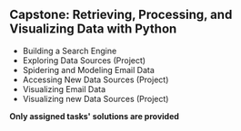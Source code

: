 ## **Capstone: Retrieving, Processing, and Visualizing Data with Python** ##

- Building a Search Engine
- Exploring Data Sources (Project)
- Spidering and Modeling Email Data
- Accessing New Data Sources (Project)
- Visualizing Email Data
- Visualizing new Data Sources (Project)

**Only assigned tasks' solutions are provided**
